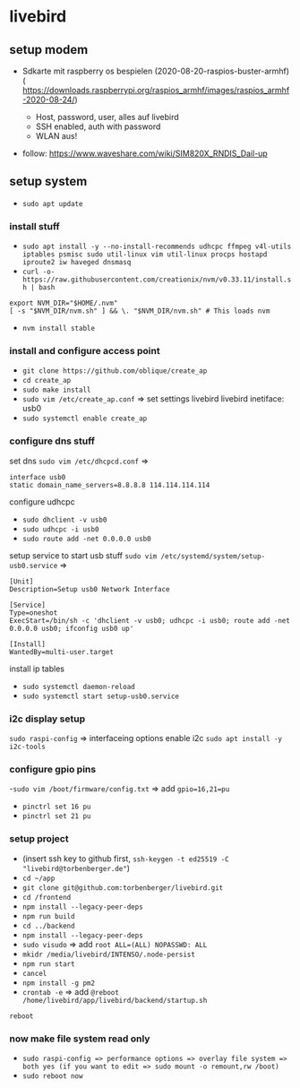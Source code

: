 # livebird

## setup modem

- Sdkarte mit raspberry os bespielen (2020-08-20-raspios-buster-armhf) ( https://downloads.raspberrypi.org/raspios_armhf/images/raspios_armhf-2020-08-24/)
  - Host, password, user, alles auf livebird
  - SSH enabled, auth with password
  - WLAN aus!

- follow: https://www.waveshare.com/wiki/SIM820X_RNDIS_Dail-up

[//]: # (- follow: https://www.waveshare.com/wiki/SIM8200EA-M2_5G_HAT_is_equipped_with_Raspbian_Pi_to_open_hotspots &#40;only AP setup 4-7&#41;)


## setup system
- `sudo apt update`

### install stuff 
- `sudo apt install -y --no-install-recommends udhcpc ffmpeg v4l-utils iptables psmisc sudo util-linux vim util-linux procps hostapd iproute2 iw haveged dnsmasq`
- `curl -o- https://raw.githubusercontent.com/creationix/nvm/v0.33.11/install.sh | bash`
```
export NVM_DIR="$HOME/.nvm"
[ -s "$NVM_DIR/nvm.sh" ] && \. "$NVM_DIR/nvm.sh" # This loads nvm
```
- `nvm install stable`

### install and configure access point
- `git clone https://github.com/oblique/create_ap`
- `cd create_ap`
- `sudo make install`
- `sudo vim /etc/create_ap.conf` => set settings livebird livebird inetiface: usb0 
- `sudo systemctl enable create_ap`


### configure dns stuff
set dns
`sudo vim /etc/dhcpcd.conf` =>
```
interface usb0
static domain_name_servers=8.8.8.8 114.114.114.114
```
configure udhcpc
- `sudo dhclient -v usb0`
- `sudo udhcpc -i usb0`
- `sudo route add -net 0.0.0.0 usb0`

setup service to start usb stuff
`sudo vim /etc/systemd/system/setup-usb0.service` =>
```
[Unit]
Description=Setup usb0 Network Interface

[Service]
Type=oneshot
ExecStart=/bin/sh -c 'dhclient -v usb0; udhcpc -i usb0; route add -net 0.0.0.0 usb0; ifconfig usb0 up'

[Install]
WantedBy=multi-user.target
```

install ip tables
- `sudo systemctl daemon-reload`
- `sudo systemctl start setup-usb0.service`


### i2c display setup
`sudo raspi-config` => 
    interfaceing options
    enable i2c
`sudo apt install -y i2c-tools`


### configure gpio pins
-`sudo vim /boot/firmware/config.txt` =>
add `gpio=16,21=pu`
- `pinctrl set 16 pu`
- `pinctrl set 21 pu`


### setup project
- (insert ssh key to github first, `ssh-keygen -t ed25519 -C "livebird@torbenberger.de"`)
- `cd ~/app`
- `git clone git@github.com:torbenberger/livebird.git`
- `cd /frontend`
- `npm install --legacy-peer-deps`
- `npm run build`
- `cd ../backend`
- `npm install --legacy-peer-deps`
- `sudo visudo` => add `root ALL=(ALL) NOPASSWD: ALL`
- `mkidr /media/livebird/INTENSO/.node-persist`
- `npm run start`
- `cancel`
- `npm install -g pm2`
- `crontab -e` => add `@reboot /home/livebird/app/livebird/backend/startup.sh` 

`reboot`




### now make file system read only
- `sudo raspi-config => performance options => overlay file system => both yes (if you want to edit => sudo mount -o remount,rw /boot)`
- `sudo reboot now`
